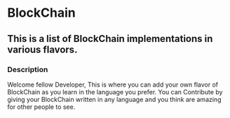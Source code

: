 # BlockChain

## This is a list of BlockChain implementations in various flavors.

### Description

Welcome fellow Developer, This is where you can add your own flavor of BlockChain as you learn in the language you prefer.
You can Contribute by giving your BlockChain written in any language and you think are amazing for other people to see.